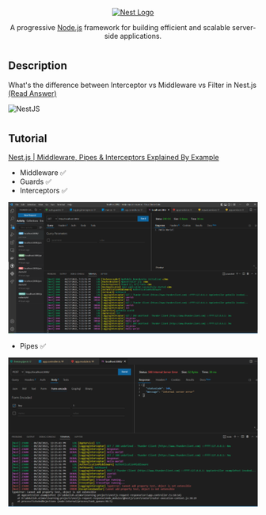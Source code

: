 <p align="center">
  <a href="http://nestjs.com/" target="blank"><img src="https://nestjs.com/img/logo-small.svg" width="200" alt="Nest Logo" /></a>
</p>

[circleci-image]: https://img.shields.io/circleci/build/github/nestjs/nest/master?token=abc123def456
[circleci-url]: https://circleci.com/gh/nestjs/nest

  <p align="center">A progressive <a href="http://nodejs.org" target="_blank">Node.js</a> framework for building efficient and scalable server-side applications.</p>
    <p align="center">


#

## Description
What's the difference between Interceptor vs Middleware vs Filter in Nest.js [(Read Answer)](https://stackoverflow.com/questions/54863655/whats-the-difference-between-interceptor-vs-middleware-vs-filter-in-nest-js)


<img src="https://i.stack.imgur.com/2lFhd.jpg" alt="NestJS">

#

## Tutorial 
[Nest.js | Middleware, Pipes & Interceptors Explained By Example](https://www.youtube.com/watch?v=x1W3FJ1RJlM) 

- Middleware ✅
- Guards ✅
- Interceptors ✅

<img src="output1.png" alt="NestJS">

- Pipes ✅

<img src="pipe.png" alt="NestJS">

